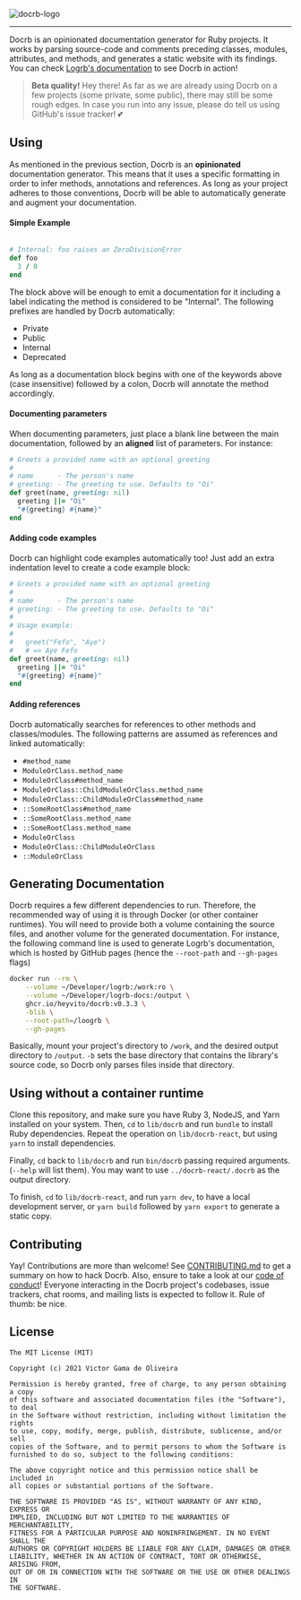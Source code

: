 ![docrb-logo](https://user-images.githubusercontent.com/77198/138565209-ad6fad7f-ff60-4f60-9fe0-625de690c00d.png)
<hr />

Docrb is an opinionated documentation generator for Ruby projects. It works by
parsing source-code and comments preceding classes, modules, attributes, and
methods, and generates a static website with its findings. You can check
[Logrb's documentation](https://heyvito.github.io/logrb) to see Docrb
in action!

> **Beta quality!** Hey there! As far as we are already using Docrb on a few
projects (some private, some public), there may still be some rough edges. In
case you run into any issue, please do tell us using GitHub's issue tracker! 💕

## Using

As mentioned in the previous section, Docrb is an **opinionated** documentation
generator. This means that it uses a specific formatting in order to infer
methods, annotations and references. As long as your project adheres to those
conventions, Docrb will be able to automatically generate and augment your
documentation.

#### Simple Example

```ruby

# Internal: foo raises an ZeroDivisionError
def foo
  3 / 0
end
```

The block above will be enough to emit a documentation for it including a label
indicating the method is considered to be "Internal". The following prefixes
are handled by Docrb automatically:

- Private
- Public
- Internal
- Deprecated

As long as a documentation block begins with one of the keywords above (case
insensitive) followed by a colon, Docrb will annotate the method accordingly.

#### Documenting parameters

When documenting parameters, just place a blank line between the main
documentation, followed by an **aligned** list of parameters. For instance:

```ruby
# Greets a provided name with an optional greeting
#
# name      - The person's name
# greeting: - The greeting to use. Defaults to "Oi"
def greet(name, greeting: nil)
  greeting ||= "Oi"
  "#{greeting} #{name}"
end
```

#### Adding code examples

Docrb can highlight code examples automatically too! Just add an extra
indentation level to create a code example block:

```ruby
# Greets a provided name with an optional greeting
#
# name      - The person's name
# greeting: - The greeting to use. Defaults to "Oi"
#
# Usage example:
#
#   greet("Fefo", "Aye")
#   # => Aye Fefo
def greet(name, greeting: nil)
  greeting ||= "Oi"
  "#{greeting} #{name}"
end
```

#### Adding references
Docrb automatically searches for references to other methods and classes/modules.
The following patterns are assumed as references and linked automatically:

 - `#method_name`
 - `ModuleOrClass.method_name`
 - `ModuleOrClass#method_name`
 - `ModuleOrClass::ChildModuleOrClass.method_name`
 - `ModuleOrClass::ChildModuleOrClass#method_name`
 - `::SomeRootClass#method_name`
 - `::SomeRootClass.method_name`
 - `::SomeRootClass.method_name`
 - `ModuleOrClass`
 - `ModuleOrClass::ChildModuleOrClass`
 - `::ModuleOrClass`

## Generating Documentation

Docrb requires a few different dependencies to run. Therefore, the recommended
way of using it is through Docker (or other container runtimes). You will need
to provide both a volume containing the source files, and another volume for the
generated documentation. For instance, the following command line is used to
generate Logrb's documentation, which is hosted by GitHub pages (hence
the `--root-path` and `--gh-pages` flags)

```bash
docker run --rm \
    --volume ~/Developer/logrb:/work:ro \
    --volume ~/Developer/logrb-docs:/output \
    ghcr.io/heyvito/docrb:v0.3.3 \
    -blib \
    --root-path=/loogrb \
    --gh-pages
```

Basically, mount your project's directory to `/work`, and the desired output
directory to `/output`. `-b` sets the base directory that contains the library's
source code, so Docrb only parses files inside that directory.

## Using without a container runtime

Clone this repository, and make sure you have Ruby 3, NodeJS, and Yarn
installed on your system. Then, `cd` to `lib/docrb` and run `bundle` to install
Ruby dependencies. Repeat the operation on `lib/docrb-react`, but using `yarn`
to install dependencies.

Finally, `cd` back to `lib/docrb` and run `bin/docrb` passing required
arguments. (`--help` will list them). You may want to use `../docrb-react/.docrb`
as the output directory.

To finish, `cd` to `lib/docrb-react`, and run `yarn dev`, to have a local
development server, or `yarn build` followed by `yarn export` to generate a
static copy.

## Contributing

Yay! Contributions are more than welcome!
See [CONTRIBUTING.md](CONTRIBUTING.md) to get a summary on how to hack Docrb.
Also, ensure to take a look at our [code of conduct](CODE_OF_CONDUCT.md)!
Everyone interacting in the Docrb project's codebases, issue trackers,
chat rooms, and mailing lists is expected to follow it. Rule of thumb: be nice.

## License

```
The MIT License (MIT)

Copyright (c) 2021 Victor Gama de Oliveira

Permission is hereby granted, free of charge, to any person obtaining a copy
of this software and associated documentation files (the "Software"), to deal
in the Software without restriction, including without limitation the rights
to use, copy, modify, merge, publish, distribute, sublicense, and/or sell
copies of the Software, and to permit persons to whom the Software is
furnished to do so, subject to the following conditions:

The above copyright notice and this permission notice shall be included in
all copies or substantial portions of the Software.

THE SOFTWARE IS PROVIDED "AS IS", WITHOUT WARRANTY OF ANY KIND, EXPRESS OR
IMPLIED, INCLUDING BUT NOT LIMITED TO THE WARRANTIES OF MERCHANTABILITY,
FITNESS FOR A PARTICULAR PURPOSE AND NONINFRINGEMENT. IN NO EVENT SHALL THE
AUTHORS OR COPYRIGHT HOLDERS BE LIABLE FOR ANY CLAIM, DAMAGES OR OTHER
LIABILITY, WHETHER IN AN ACTION OF CONTRACT, TORT OR OTHERWISE, ARISING FROM,
OUT OF OR IN CONNECTION WITH THE SOFTWARE OR THE USE OR OTHER DEALINGS IN
THE SOFTWARE.

```
